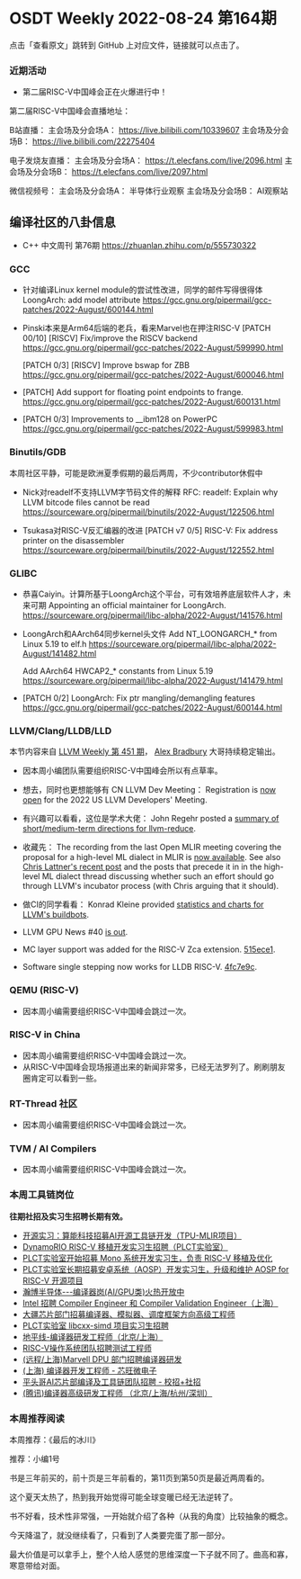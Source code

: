 # OSDT Weekly 2022-08-24 第164期

点击「查看原文」跳转到 GitHub 上对应文件，链接就可以点击了。

### 近期活动

- 第二届RISC-V中国峰会正在火爆进行中！

第二届RISC-V中国峰会直播地址：

B站直播：
主会场及分会场A： https://live.bilibili.com/10339607
主会场及分会场B： https://live.bilibili.com/22275404

电子发烧友直播：
主会场及分会场A： https://t.elecfans.com/live/2096.html
主会场及分会场B： https://t.elecfans.com/live/2097.html

微信视频号：
主会场及分会场A： 半导体行业观察
主会场及分会场B： AI观察站

## 编译社区的八卦信息

- C++ 中文周刊 第76期 https://zhuanlan.zhihu.com/p/555730322

### GCC

- 针对编译Linux kernel module的尝试性改进，同学的邮件写得很得体
  LoongArch: add model attribute
  https://gcc.gnu.org/pipermail/gcc-patches/2022-August/600144.html

- Pinski本来是Arm64后端的老兵，看来Marvel也在押注RISC-V
  [PATCH 00/10] [RISCV] Fix/improve the RISCV backend
  https://gcc.gnu.org/pipermail/gcc-patches/2022-August/599990.html

  [PATCH 0/3] [RISCV] Improve bswap for ZBB
  https://gcc.gnu.org/pipermail/gcc-patches/2022-August/600046.html

- [PATCH] Add support for floating point endpoints to frange.
  https://gcc.gnu.org/pipermail/gcc-patches/2022-August/600131.html

- [PATCH 0/3] Improvements to __ibm128 on PowerPC
  https://gcc.gnu.org/pipermail/gcc-patches/2022-August/599983.html

### Binutils/GDB

本周社区平静，可能是欧洲夏季假期的最后两周，不少contributor休假中

- Nick对readelf不支持LLVM字节码文件的解释
  RFC: readelf: Explain why LLVM bitcode files cannot be read
  https://sourceware.org/pipermail/binutils/2022-August/122506.html

- Tsukasa对RISC-V反汇编器的改进
  [PATCH v7 0/5] RISC-V: Fix address printer on the disassembler
  https://sourceware.org/pipermail/binutils/2022-August/122552.html

### GLIBC

- 恭喜Caiyin。计算所基于LoongArch这个平台，可有效培养底层软件人才，未来可期
  Appointing an official maintainer for LoongArch.
  https://sourceware.org/pipermail/libc-alpha/2022-August/141576.html

- LoongArch和AArch64同步kernel头文件
  Add NT_LOONGARCH_* from Linux 5.19 to elf.h
  https://sourceware.org/pipermail/libc-alpha/2022-August/141482.html

  Add AArch64 HWCAP2_* constants from Linux 5.19
  https://sourceware.org/pipermail/libc-alpha/2022-August/141479.html

- [PATCH 0/2] LoongArch: Fix ptr mangling/demangling features
  https://gcc.gnu.org/pipermail/gcc-patches/2022-August/600144.html

### LLVM/Clang/LLDB/LLD

本节内容来自 [LLVM Weekly 第 451 期](http://llvmweekly.org/issue/451)，
[Alex Bradbury](https://www.linkedin.com/in/alex-bradbury/) 大哥持续稳定输出。

- 因本周小编团队需要组织RISC-V中国峰会所以有点草率。

* 想去，同时也更想能够有 CN LLVM Dev Meeting： Registration is [now open](https://discourse.llvm.org/t/2022-us-llvm-developers-meeting-registration-is-open/64590) for the 2022 US LLVM Developers' Meeting.

* 有兴趣可以看看，这位是学术大佬： John Regehr posted a [summary of short/medium-term directions for llvm-reduce](https://discourse.llvm.org/t/llvm-reduce-short-medium-term-directions/64591).

* 收藏先： The recording from the last Open MLIR meeting covering the proposal for a high-level ML dialect in MLIR is [now available](https://discourse.llvm.org/t/open-mlir-meeting-8-18-2022-proposal-for-a-high-level-ml-dialect-in-mlir/64629/4).  See also [Chris Lattner's recent post](https://discourse.llvm.org/t/rfc-proposal-for-a-high-level-ml-dialect-in-mlir/64249/113) and the posts that precede it in in the high-level ML dialect thread discussing whether such an effort should go through LLVM's incubator process (with Chris arguing that it should).

* 做CI的同学看看： Konrad Kleine provided [statistics and charts for LLVM's buildbots](https://discourse.llvm.org/t/buildbot-insights/64648).

* LLVM GPU News #40 [is out](https://discourse.llvm.org/t/llvm-gpu-news-40-august-19-2022/64750).

* MC layer support was added for the RISC-V Zca extension.
  [515ece1](https://reviews.llvm.org/rG515ece1a9005).

* Software single stepping now works for LLDB RISC-V.
  [4fc7e9c](https://reviews.llvm.org/rG4fc7e9cba24b).

### QEMU (RISC-V)

- 因本周小编需要组织RISC-V中国峰会跳过一次。

### RISC-V in China

- 因本周小编需要组织RISC-V中国峰会跳过一次。
- 从RISC-V中国峰会现场报道出来的新闻非常多，已经无法罗列了。刷刷朋友圈肯定可以看到一些。

### RT-Thread 社区

- 因本周小编需要组织RISC-V中国峰会跳过一次。

### TVM / AI Compilers

- 因本周小编需要组织RISC-V中国峰会跳过一次。

### 本周工具链岗位

**往期社招及实习生招聘长期有效。**

- [开源实习：算能科技招募AI开源工具链开发（TPU-MLIR项目）](https://mp.weixin.qq.com/s/IBJh0ip4k11PzIMZecsWSw)
- [DynamoRIO RISC-V 移植开发实习生招聘（PLCT实验室）](https://mp.weixin.qq.com/s/J_5TjT6DOqeOXJXQI5VQxw)
- [PLCT实验室开始招募 Mono 系统开发实习生，负责 RISC-V 移植及优化](https://mp.weixin.qq.com/s/whEW7Hay1jIP1tBzIPay1A)
- [PLCT实验室长期招募安卓系统（AOSP）开发实习生，升级和维护 AOSP for RISC-V 开源项目](https://mp.weixin.qq.com/s/dJP2cEB1nex2inR5c-cJog)
- [瀚博半导体---编译器岗(AI/GPU类)火热开放中](https://mp.weixin.qq.com/s/8_KjZYa2Il4PglaGyBWk4Q)
- [Intel 招聘 Compiler Engineer 和 Compiler Validation Engineer（上海）](https://mp.weixin.qq.com/s/I3DWxXODNoLRr0kN2xMZLQ)
- [大疆芯片部门招募编译器、模拟器、调度框架方向高级工程师](https://mp.weixin.qq.com/s/Wn5NzAtUTwQNXKRvMVQWLA)
- [PLCT实验室 libcxx-simd 项目实习生招聘](https://mp.weixin.qq.com/s/EIVx5cY74GlodirySY97Qw)
- [地平线-编译器研发工程师（北京/上海）](https://mp.weixin.qq.com/s/MYObl7iWIbyrTz9hCmKWYA)
- [RISC-V操作系统团队招聘测试工程师](https://mp.weixin.qq.com/s/inLFS4pI1F74m_oJ2I7xjQ)
- [(远程/上海)Marvell DPU 部门招聘编译器研发](https://mp.weixin.qq.com/s/B6JjAhF3TZjezD1tjYHDaw)
- [(上海) 编译器开发工程师 - 芯旺微电子](https://mp.weixin.qq.com/s/nqe1-7qffnc0CaejYkpKyw)
- [平头哥AI芯片部编译及工具链团队招聘 - 校招+社招](https://mp.weixin.qq.com/s/kARbXtJotRPCNMrV-yOanA)
- [(腾讯)编译器高级研发工程师 （北京/上海/杭州/深圳）](https://mp.weixin.qq.com/s/DF-2qmHmpKZtJ1djHXM1Ug)

### 本周推荐阅读

本周推荐：《最后的冰川》

推荐：小编1号

书是三年前买的，前十页是三年前看的，第11页到第50页是最近两周看的。

这个夏天太热了，热到我开始觉得可能全球变暖已经无法逆转了。

书不好看，技术性非常强，一开始就介绍了各种（从我的角度）比较抽象的概念。

今天降温了，就没继续看了，只看到了人类要完蛋了那一部分。

最大价值是可以拿手上，整个人给人感觉的思维深度一下子就不同了。曲高和寡，寒意带给对面。
